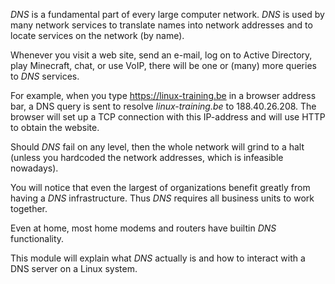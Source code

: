 *DNS* is a fundamental part of every large computer network. *DNS* is used by many network services to translate names into network addresses and to locate services on the network (by name).

Whenever you visit a web site, send an e-mail, log on to Active Directory, play Minecraft, chat, or use VoIP, there will be one or (many) more queries to *DNS* services.

For example, when you type <https://linux-training.be> in a browser address bar, a DNS query is sent to resolve *linux-training.be* to 188.40.26.208. The browser will set up a TCP connection with this IP-address and will use HTTP to obtain the website.

Should *DNS* fail on any level, then the whole network will grind to a halt (unless you hardcoded the network addresses, which is infeasible nowadays).

You will notice that even the largest of organizations benefit greatly from having a *DNS* infrastructure. Thus *DNS* requires all business units to work together.

Even at home, most home modems and routers have builtin *DNS* functionality.

This module will explain what *DNS* actually is and how to interact with a DNS server on a Linux system.

